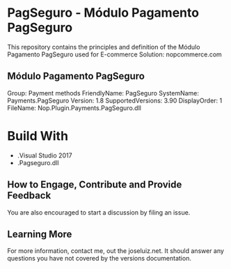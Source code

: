 # PagSeguro - Módulo Pagamento PagSeguro

This repository contains the principles and definition of the Módulo Pagamento PagSeguro
used for E-commerce Solution: nopcommerce.com

## Módulo Pagamento PagSeguro
Group: Payment methods
FriendlyName: PagSeguro
SystemName: Payments.PagSeguro
Version: 1.8
SupportedVersions: 3.90
DisplayOrder: 1
FileName: Nop.Plugin.Payments.PagSeguro.dll

# Build With 
* .Visual Studio 2017
* .Pagseguro.dll

## How to Engage, Contribute and Provide Feedback

You are also encouraged to start a discussion by filing an issue.



## Learning More

For more information, contact me, out the joseluiz.net. It should answer any questions 
you have not covered by the versions documentation.
